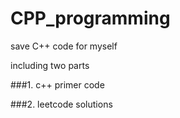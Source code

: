 # CPP_programming
save C++ code for myself

including two parts

###1. c++ primer code

###2. leetcode solutions
